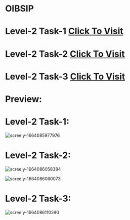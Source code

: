 # OIBSIP

# Level-2 Task-1 <a href="https://surya-bbas.github.io/OIBGRIP/Level-2 Task-1/">Click To Visit</a>
# Level-2 Task-2 <a href="https://surya-bbas.github.io/OIBGRIP/Level-2 Task-2/">Click To Visit</a>
# Level-2 Task-3 <a href="https://surya-bbas.github.io/OIBGRIP/Level-2 Task-3/">Click To Visit</a>

# Preview:

# Level-2 Task-1:

![screely-1664085977976](https://user-images.githubusercontent.com/99864714/192130670-1bb77a91-f8e6-4054-a9dd-a03ac9daa793.png)

# Level-2 Task-2:

![screely-1664086058384](https://user-images.githubusercontent.com/99864714/192130691-aed50dbd-9815-4869-acc4-6944246af545.png)

![screely-1664086060073](https://user-images.githubusercontent.com/99864714/192130692-c9f4c530-6a95-4d9c-80a8-982950351cb6.png)

# Level-2 Task-3:

![screely-1664086110390](https://user-images.githubusercontent.com/99864714/192130708-2c2a6aa2-c6bb-46e7-b567-9b8d7861c89e.png)

